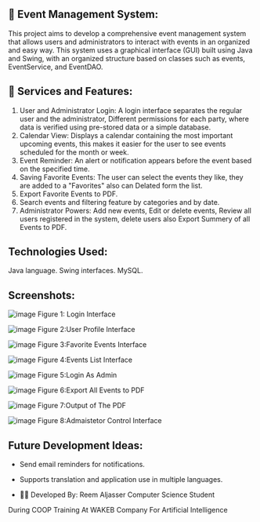 ## 📅 Event Management System:
This project aims to develop a comprehensive event management system that allows users and administrators to interact with events in an organized and easy way. This system uses a graphical interface (GUI) built using Java and Swing, with an organized structure based on classes such as events, EventService, and EventDAO.

## 📌 Services and Features:
1. User and Administrator Login: A login interface separates the regular user and the administrator, Different permissions for each party, where data is verified using pre-stored data or a simple database.
2. Calendar View: Displays a calendar containing the most important upcoming events, this makes it easier for the user to see events scheduled for the month or week.
3. Event Reminder: An alert or notification appears before the event based on the specified time.
4. Saving Favorite Events: The user can select the events they like, they are added to a "Favorites" also can Delated form the list.
5. Export Favorite Events to PDF.
6. Search events and filtering feature by categories and by date.
7. Administrator Powers: Add new events, Edit or delete events, Review all users registered in the system, delete users also Export Summery of all Events to PDF.

## Technologies Used:
Java language.
Swing interfaces.
MySQL.

## Screenshots:
![image](https://github.com/user-attachments/assets/d47a1922-e119-48b0-a5d2-79c9975711bd)
Figure 1: Login Interface

![image](https://github.com/user-attachments/assets/124981c0-7fa3-496e-b97f-12e40b02c231)
Figure 2:User Profile Interface

![image](https://github.com/user-attachments/assets/fb7f526f-b5da-4c7b-b83a-6dab91a3e660)
Figure 3:Favorite Events Interface

![image](https://github.com/user-attachments/assets/83c61689-563d-4a93-8685-f3050c275126)
Figure 4:Events List Interface

![image](https://github.com/user-attachments/assets/f9aa6ed3-ab78-4ff4-a6fc-effb909bf0ef)
Figure 5:Login As Admin

![image](https://github.com/user-attachments/assets/88ce1d20-df7a-4c25-aded-1bcf69f11d01)
Figure 6:Export All Events to PDF

![image](https://github.com/user-attachments/assets/2607b694-ee11-4ccc-af46-b18865d107ff)
Figure 7:Output of The PDF

![image](https://github.com/user-attachments/assets/e5a4bdc2-e6fc-4528-a6cc-9b1cf6352eb7)
Figure 8:Admaistetor Control Interface




## Future Development Ideas:
-	Send email reminders for notifications.
-	Supports translation and application use in multiple languages.

-	👩‍🎓 Developed By:
Reem Aljasser Computer Science Student

During COOP Training At WAKEB Company For Artificial Intelligence
